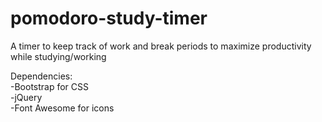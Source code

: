 # pomodoro-study-timer
A timer to keep track of work and break periods to maximize productivity while studying/working

Dependencies: <br>
-Bootstrap for CSS <br>
-jQuery <br>
-Font Awesome for icons <br>
